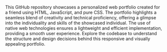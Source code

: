 This GitHub repository showcases a personalized web portfolio created for a friend using HTML, JavaScript, and pure CSS. The portfolio highlights a seamless blend of creativity and technical proficiency, offering a glimpse into the individuality and skills of the showcased individual. The use of native web technologies ensures a lightweight and efficient implementation, providing a smooth user experience. Explore the codebase to understand the structure and design decisions behind this responsive and visually appealing portfolio.
